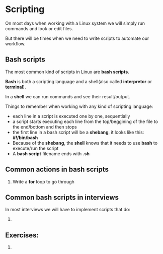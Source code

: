 # Scripting

On most days when working with a Linux system we will simply run commands and look or edit files.

But there will be times when we need to write scripts to automate our workflow.


## Bash scripts

The most common kind of scripts in Linux are **bash scripts**.

**Bash** is both a scripting language and a shell(also called **interpretor** or **terminal**).

In a **shell** we can run commands and see their result/output.

Things to remember when working with any kind of scripting language:

  - each line in a script is executed one by one, sequentially
  - a script starts executing each line from the top/beggining of the file to the end/bottom and then stops
  - the first line in a bash script will be a **shebang**, it looks like this: **#!/bin/bash**
  - Because of the **shebang**, the **shell** knows that it needs to use **bash** to execute/run the script
  - A **bash script** filename ends with **.sh**


## Common actions in bash scripts

1. Write a **for** loop to go through 

## Common bash scripts in interviews

In most interviews we will have to implement scripts that do:

1.

## Exercises:

1. 